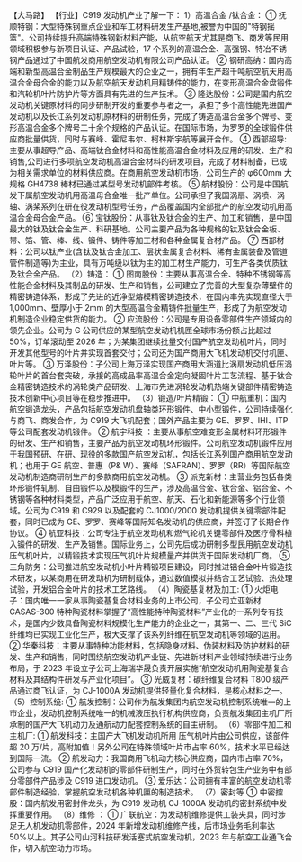 【大马路】
【行业】C919 发动机产业了解一下：
1）高温合金 /钛合金：
① 抚顺特钢：大型特殊钢重点企业和军工材料研发生产基地,被誉为中国的"特钢摇篮"。公司持续提升高端特殊钢新材料产能，从航空航天尤其是商飞、商发等民用领域积极参与新项目认证、产品试验，17 个系列的高温合金、高强钢、特冶不锈钢产品通过了中国航发商用航空发动机有限公司产品认证。
② 钢研高纳：国内高端和新型高温合金制品生产规模最大的企业之一，拥有年生产超千吨航空航天用高温合金母合金的能力以及航空航天发动机用精铸件的能力，在变形高温合金盘锻件和汽轮机叶片防护片等方面具有先进的生产技术。
③ 隆达股份：公司是国内航空发动机关键原材料的同步研制开发的重要参与者之一，承担了多个高性能先进国产发动机以及长江系列发动机原材料的研制任务，完成了铸造高温合金多个牌号、变形高温合金多个牌号二十余个规格的产品认证。在国际市场，为罗罗的全球锻件供应商批量供货，同时与赛峰、霍尼韦尔、柯林斯宇航等展开合作。
④ 西部超导:主要从事超导产品、高端钛合金材料和高性能高温合金材料及应用的研发、生产和销售,公司进行多项航空发动机高温合金材料的研发项目，完成了材料制备，已成为相关需求单位的材料供应商。在商用航空发动机市场，公司生产的 φ600mm 大规格 GH4738 棒材已通过某型号发动机部件考核。
⑤ 航材股份：公司是中国航发下属航空发动机用高温母合金唯一批产单位。公司承担了我国涡扇、涡喷、涡轴、涡桨系列在研在役发动机型号任务，产品覆盖国内全部批产的航空发动机用高温合金母合金产品。
⑥ 宝钛股份：从事钛及钛合金的生产、加工和销售，是中国最大的钛及钛合金生产、科研基地。公司主要产品为各种规格的钛及钛合金板、带、箔、管、棒、线、锻件、铸件等加工材和各种金属复合材产品。
⑦ 西部材料：公司以钛产业(含钛及钛合金加工、层状金属复合材料、稀有金属装备及管道管件制造等)为主业，具有万吨级以钛为主的加工材生产能力，可生产各类优质钛及钛合金产品。
（2）铸造：
① 图南股份：主要从事高温合金、特种不锈钢等高性能合金材料及其制品的研发、生产和销售，公司建立了完善的大型复杂薄壁件的精密铸造体系，形成了先进的近净型熔模精密铸造技术，在国内率先实现直径大于 1,000mm、壁厚小于 2mm 的大型高温合金精铸件批量生产，形成了为航空发动机制造企业稳定供货的能力。
② 应流股份：公司是专用设备零部件生产领域内的领先企业。公司为 G 公司供应的某型航空发动机机匣全球市场份额占比超过 50%，订单滚动至 2026 年；为某集团继续批量交付国产航空发动机叶片，同时开发其他型号的叶片并实现首套交付；公司还为国产商用大飞机发动机交付机匣、叶片等。
③ 万泽股份：子公司上海万泽实现国产商用大涵道比涡扇发动机低压涡轮叶片的首台套突破，承接的高成品率高温合金定向凝固叶片工艺流程、基于钛合金精密铸造技术的涡轮类产品研发、上海市先进涡轮发动机热端关键部件精密铸造技术创新中心项目等在稳步推进中。
（3）锻造/叶片精锻：
① 中航重机：国内航空锻造龙头，产品包括航空发动机盘轴类环形锻件、中小型锻件，公司持续强化与商飞、商发合作，为 C919 大飞机配套；国外产品主要为 GE、罗罗、IHI、ITP 等公司配套发动机锻件。
② 航宇科技 ：主要从事航空难变形金属材料环形锻件的研发、生产和销售，主要产品为航空发动机环形锻件。公司航空发动机锻件应用于我国预研、在研、现役的多款国产航空发动机，包括长江系列国产商用航空发动机；也用于 GE 航空、普惠（P&
W）、赛峰（SAFRAN）、罗罗（RR）等国际航空发动机制造商研制生产的多款商用航空发动机。
③ 派克新材：主营业务包括各类环形锻件轧制、自由锻件以及模锻件的生产，涉及高温合金、钛合金、铝合金、不锈钢等各种材料类型，产品广泛应用于航空、航天、石化和新能源等多个行业领域。公司为 C919 和 C929 以及配套的 CJ1000/2000 发动机提供关键零部件配套，同时已成为 GE、罗罗、赛峰等国际知名发动机的供应商，并签订了长期合作协议。
④ 航亚科技：公司专注于航空发动机和燃气轮机关键零部件及医疗骨科植入锻件的研发、生产及销售。国际业务上，公司先后成功研制多型民用航空发动机压气机叶片，以精锻技术实现压气机叶片规模量产并供货于国际发动机厂商。
⑤ 三角防务：公司推进航空发动机小叶片精锻项目建设，同时推进铝合金叶片锻造技术研发，以某商用在研发动机为研制载体，通过数值模拟并结合工艺试验、热处理试验，开发铝合金叶片的技术工艺路线。
（4）陶瓷基复材及加工:
① 火炬电子：国内唯一一家从事陶瓷基复合材料业务的上市公司，子公司立亚新材 CASAS-300 特种陶瓷材料掌握了“高性能特种陶瓷材料”产业化的一系列专有技术，是国内少数具备陶瓷材料规模化生产能力的企业之一，其第一、二、三代 SiC 纤维均已实现工业化生产，极大支撑了该系列纤维在航空发动机等领域的运用。
② 华秦科技：主要从事特种功能材料，包括隐身材料、伪装材料及防护材料的研发、生产和销售，同时围绕航空发动机产业链、先进新材料产业领域持续进行业务布局，于 2023 年设立子公司上海瑞华晟负责开展实施“航空发动机用陶瓷基复合材料及其结构件研发与产业化项目”。
③ 光威复材：碳纤维复合材料 T800 级产品通过商飞认证，为 CJ-1000A 发动机提供轻量化复合材料，是核心材料之一。
（5）控制系统:
① 航发控制：公司作为航发集团内航空发动机控制系统唯一的上市企业，发动机控制系统唯一的机械液压执行机构供应商，负责航发集团主机厂所承制的国产大飞机动力及通航动力配套控制系统的自主研制。
（6）零部件加工和主机厂:
① 航发科技：主国产大飞机发动机所用 压气机叶片由公司供应，该部件超 20 万/片，高附加值！另外公司在特殊领域叶片市占率 60%，技术水平已经达到国际一流。
② 航发动力：我国商用飞机动力核心供应商，国内市占率 70%，公司参与 C919 国产化发动机的零部件研制生产，同时在外贸转包生产业务中有部分零部件产品涉及 C919 进口发动机。
③ 爱乐达：公司拥有丰富的航空发动机零部件制造经验，掌握航空发动机各种机匣的制造技术。
（7）密封等
① 中密控股：国内航发用密封件龙头，为 C919 发动机 CJ-1000A 发动机的密封系统中发挥重要作用。
（8）维修 ：
① 广联航空：为发动机维修提供工装夹具，同时涉足无人机发动机零部件，2024 年新增发动机维修产线，后市场业务毛利率达 50%以上。其子公司山河科技研发活塞式航空发动机，2023 年与航空工业通飞合作，切入航空动力市场。
